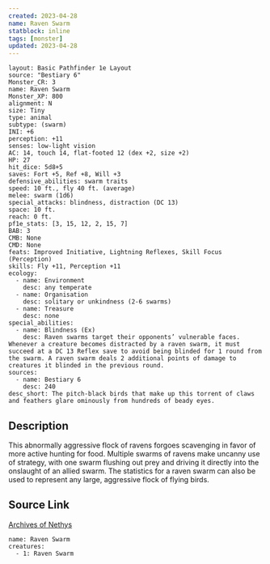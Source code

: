 ```yaml
---
created: 2023-04-28
name: Raven Swarm
statblock: inline
tags: [monster]
updated: 2023-04-28
---
```

```statblock
layout: Basic Pathfinder 1e Layout
source: "Bestiary 6"
Monster_CR: 3
name: Raven Swarm
Monster_XP: 800
alignment: N
size: Tiny
type: animal
subtype: (swarm)
INI: +6
perception: +11
senses: low-light vision
AC: 14, touch 14, flat-footed 12 (dex +2, size +2)
HP: 27
hit_dice: 5d8+5
saves: Fort +5, Ref +8, Will +3
defensive_abilities: swarm traits
speed: 10 ft., fly 40 ft. (average)
melee: swarm (1d6)
special_attacks: blindness, distraction (DC 13)
space: 10 ft.
reach: 0 ft.
pf1e_stats: [3, 15, 12, 2, 15, 7]
BAB: 3
CMB: None
CMD: None
feats: Improved Initiative, Lightning Reflexes, Skill Focus (Perception)
skills: Fly +11, Perception +11
ecology:
  - name: Environment
    desc: any temperate
  - name: Organisation
    desc: solitary or unkindness (2-6 swarms)
  - name: Treasure
    desc: none
special_abilities:
  - name: Blindness (Ex)
    desc: Raven swarms target their opponents’ vulnerable faces. Whenever a creature becomes distracted by a raven swarm, it must succeed at a DC 13 Reflex save to avoid being blinded for 1 round from the swarm. A raven swarm deals 2 additional points of damage to creatures it blinded in the previous round.
sources:
  - name: Bestiary 6
    desc: 240
desc_short: The pitch-black birds that make up this torrent of claws and feathers glare ominously from hundreds of beady eyes.
```
## Description
This abnormally aggressive flock of ravens forgoes scavenging in favor of more active hunting for food. Multiple swarms of ravens make uncanny use of strategy, with one swarm flushing out prey and driving it directly into the onslaught of an allied swarm. The statistics for a raven swarm can also be used to represent any large, aggressive flock of flying birds.
## Source Link
[Archives of Nethys](https://aonprd.com/MonsterDisplay.aspx?ItemName=Raven%20Swarm)
```encounter-table
name: Raven Swarm
creatures:
  - 1: Raven Swarm
```
